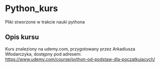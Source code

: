 # Python_kurs
Pliki stworzone w trakcie nauki pythona

## Opis kursu
Kurs znaleziony na udemy.com, przygotowany przez Arkadiusza Włodarczyka, dostępny pod adresem:
https://www.udemy.com/course/python-od-podstaw-dla-poczatkujacych/

